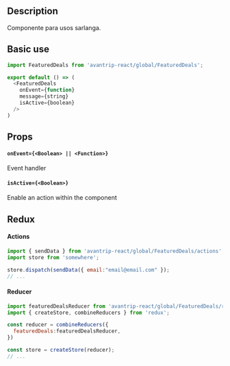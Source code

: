 ## Description
Componente para usos sarlanga.

## Basic use

```javascript
import FeaturedDeals from 'avantrip-react/global/FeaturedDeals';

export default () => (
  <FeaturedDeals
    onEvent={function}
    message={string}
    isActive={boolean}
  />
)
```


## Props

#### `onEvent={<Boolean> || <Function>}`
Event handler

#### `isActive={<Boolean>}`
Enable an action within the component


## Redux

#### Actions
```javascript
import { sendData } from 'avantrip-react/global/FeaturedDeals/actions';
import store from 'somewhere';

store.dispatch(sendData({ email:"email@email.com" });
// ...
```

#### Reducer
```javascript
import featuredDealsReducer from 'avantrip-react/global/FeaturedDeals/reducer';
import { createStore, combineReducers } from 'redux';

const reducer = combineReducers({
  featuredDeals:featuredDealsReducer,
})

const store = createStore(reducer);
// ...
```
